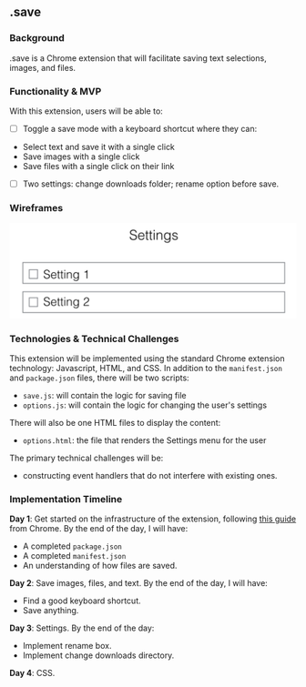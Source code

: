 ## .save

### Background

.save is a Chrome extension that will facilitate saving text selections, images, and files.

### Functionality & MVP

With this extension, users will be able to:

- [ ] Toggle a save mode with a keyboard shortcut where they can:
- Select text and save it with a single click
- Save images with a single click
- Save files with a single click on their link
- [ ] Two settings: change downloads folder; rename option before save.

### Wireframes

![wireframes](./wireframe.png)

### Technologies & Technical Challenges

This extension will be implemented using the standard Chrome extension technology: Javascript, HTML, and CSS.  In addition to the `manifest.json` and `package.json` files, there will be two scripts:

- `save.js`: will contain the logic for saving file
- `options.js`: will contain the logic for changing the user's settings

There will also be one HTML files to display the content:

- `options.html`: the file that renders the Settings menu for the user

The primary technical challenges will be:

- constructing event handlers that do not interfere with existing ones.

### Implementation Timeline

**Day 1**: Get started on the infrastructure of the extension, following <a href="https://developer.chrome.com/extensions/getstarted">this guide</a> from Chrome.  By the end of the day, I will have:

- A completed `package.json`
- A completed `manifest.json`
- An understanding of how files are saved.

**Day 2**: Save images, files, and text.  By the end of the day, I will have:

- Find a good keyboard shortcut.
- Save anything.

**Day 3**: Settings. By the end of the day:

- Implement rename box.
- Implement change downloads directory.

**Day 4**: CSS.
